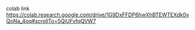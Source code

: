colab link
https://colab.research.google.com/drive/1G9DxFFDP6hwXhBTEWTEXdk0vQoNa_4oq#scrollTo=5QiUFvfqQVW7
